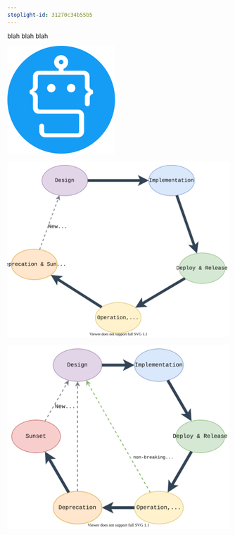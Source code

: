```yaml
---
stoplight-id: 31270c34b55b5
---
```


blah blah blah

![robot-circle.svg](../assets/images/robot-circle.svg)


![api-lifecycle-alt.svg](../assets/images/api-lifecycle-alt.svg)

![api-lifecycle.svg](../assets/images/api-lifecycle.svg)

